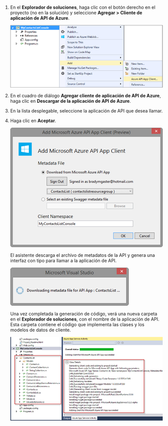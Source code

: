 1. En el **Explorador de soluciones**, haga clic con el botón derecho en el proyecto (no en la solución) y seleccione **Agregar > Cliente de aplicación de API de Azure**. 
   
    ![](./media/app-service-api-dotnet-add-generated-client/03-add-azure-api-client-v3.png)
2. En el cuadro de diálogo **Agregar cliente de aplicación de API de Azure**, haga clic en **Descargar de la aplicación de API de Azure**.
3. En la lista desplegable, seleccione la aplicación de API que desea llamar.
4. Haga clic en **Aceptar**.
   
    ![Pantalla de generación](./media/app-service-api-dotnet-add-generated-client/04-select-the-api-v3.png)
   
    El asistente descarga el archivo de metadatos de la API y genera una interfaz con tipo para llamar a la aplicación de API.
   
    ![Generación en curso](./media/app-service-api-dotnet-add-generated-client/05-metadata-downloading-v3.png)
   
    Una vez completada la generación de código, verá una nueva carpeta en el **Explorador de soluciones**, con el nombre de la aplicación de API. Esta carpeta contiene el código que implementa las clases y los modelos de datos de cliente.
   
    ![Generación completa](./media/app-service-api-dotnet-add-generated-client/06-code-gen-output-v3.png)

<!---HONumber=Oct15_HO3-->